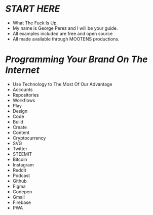 # *START HERE*

- What The Fuck Is Up.
- My name is George Perez and I will be your guide.
- All examples included are free and open source
- All made available through MOOTENS productions.

# *Programming Your Brand On The Internet*
- Use Technology to The Most Of Our Advantage
- Accounts
- Repositories
- Workflows
- Play
- Design
- Code
- Build
- Create
- Content
- Cryptocurrency
- SVG
- Twitter
- STEEMIT
- Bitcoin
- Instagram
- Reddit
- Podcast
- Github
- Figma
- Codepen
- Gmail
- Firebase
- PWA
